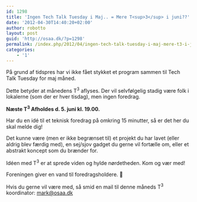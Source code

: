 ```yaml
---
id: 1298
title: 'Ingen Tech Talk Tuesday i Maj.. = Mere T<sup>3</sup> i juni??'
date: '2012-04-30T14:40:20+02:00'
author: robotto
layout: post
guid: 'http://osaa.dk/?p=1298'
permalink: /index.php/2012/04/ingen-tech-talk-tuesday-i-maj-mere-t3-i-juni/
categories:
    - '1'
---
```


På grund af tidspres har vi ikke fået stykket et program sammen til Tech Talk Tuesday for maj måned.

Dette betyder at månedens T<sup>3</sup> aflyses. Der vil selvfølgelig stadig være folk i lokalerne (som der er hver tisdag), men ingen foredrag.

**Næste T<sup>3</sup> Afholdes d. 5. juni kl. 19.00.**

Har du en idé til et teknisk foredrag på omkring 15 minutter, så er det her du skal melde dig!

Det kunne være (men er ikke begrænset til) et projekt du har lavet (eller aldrig blev færdig med), en sej/sjov gadget du gerne vil fortælle om, eller et abstrakt koncept som du brænder for.

Idéen med T<sup>3</sup> er at sprede viden og hylde nørdetheden. Kom og vær med!

Foreningen giver en vand til foredragsholdere. 🙂

Hvis du gerne vil være med, så smid en mail til denne måneds T<sup>3</sup> koordinator: <mark@osaa.dk>